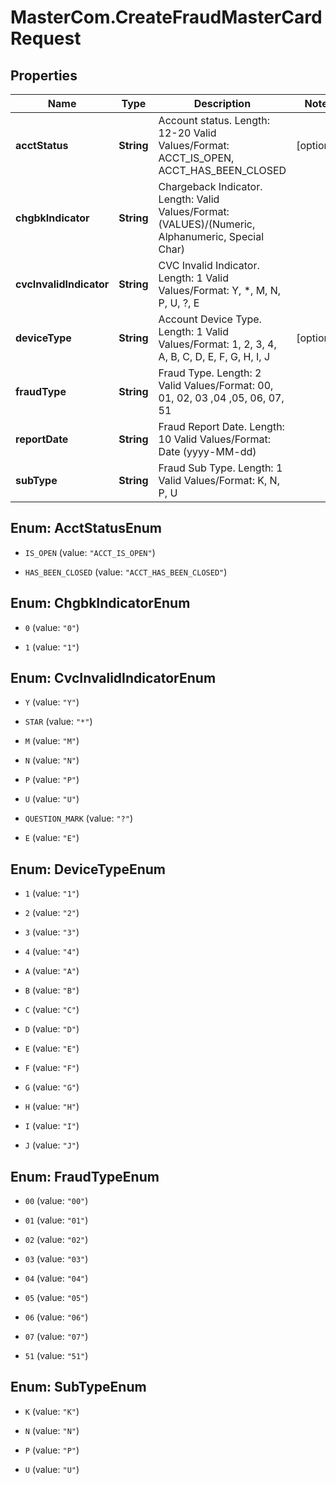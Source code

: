 # MasterCom.CreateFraudMasterCardRequest

## Properties

Name | Type | Description | Notes
------------ | ------------- | ------------- | -------------
**acctStatus** | **String** | Account status.   Length: 12-20   Valid Values/Format: ACCT_IS_OPEN, ACCT_HAS_BEEN_CLOSED | [optional] 
**chgbkIndicator** | **String** | Chargeback Indicator.   Length:    Valid Values/Format: (VALUES)/(Numeric, Alphanumeric, Special Char) | 
**cvcInvalidIndicator** | **String** | CVC Invalid Indicator.   Length: 1   Valid Values/Format: Y, *, M, N, P, U, ?, E | 
**deviceType** | **String** | Account Device Type.   Length: 1   Valid Values/Format: 1, 2, 3, 4, A, B, C, D, E, F, G, H, I, J | [optional] 
**fraudType** | **String** | Fraud Type.   Length: 2   Valid Values/Format: 00, 01, 02, 03 ,04 ,05, 06, 07, 51 | 
**reportDate** | **String** | Fraud Report Date.   Length: 10   Valid Values/Format: Date (yyyy-MM-dd) | 
**subType** | **String** | Fraud Sub Type.   Length: 1   Valid Values/Format: K, N, P, U | 



## Enum: AcctStatusEnum


* `IS_OPEN` (value: `"ACCT_IS_OPEN"`)

* `HAS_BEEN_CLOSED` (value: `"ACCT_HAS_BEEN_CLOSED"`)





## Enum: ChgbkIndicatorEnum


* `0` (value: `"0"`)

* `1` (value: `"1"`)





## Enum: CvcInvalidIndicatorEnum


* `Y` (value: `"Y"`)

* `STAR` (value: `"*"`)

* `M` (value: `"M"`)

* `N` (value: `"N"`)

* `P` (value: `"P"`)

* `U` (value: `"U"`)

* `QUESTION_MARK` (value: `"?"`)

* `E` (value: `"E"`)





## Enum: DeviceTypeEnum


* `1` (value: `"1"`)

* `2` (value: `"2"`)

* `3` (value: `"3"`)

* `4` (value: `"4"`)

* `A` (value: `"A"`)

* `B` (value: `"B"`)

* `C` (value: `"C"`)

* `D` (value: `"D"`)

* `E` (value: `"E"`)

* `F` (value: `"F"`)

* `G` (value: `"G"`)

* `H` (value: `"H"`)

* `I` (value: `"I"`)

* `J` (value: `"J"`)





## Enum: FraudTypeEnum


* `00` (value: `"00"`)

* `01` (value: `"01"`)

* `02` (value: `"02"`)

* `03` (value: `"03"`)

* `04` (value: `"04"`)

* `05` (value: `"05"`)

* `06` (value: `"06"`)

* `07` (value: `"07"`)

* `51` (value: `"51"`)





## Enum: SubTypeEnum


* `K` (value: `"K"`)

* `N` (value: `"N"`)

* `P` (value: `"P"`)

* `U` (value: `"U"`)




